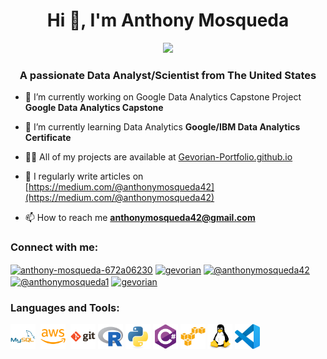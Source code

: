 <h1 align="center">Hi 👋, I'm Anthony Mosqueda</h1>
<div id="header" align="center">
  <img src="https://giphy.com/gifs/Giflytics-JWuBH9rCO2uZuHBFpm" width="100"/>
</div>
<h3 align="center">A passionate Data Analyst/Scientist from The United States</h3>



- 🔭 I’m currently working on Google Data Analytics Capstone Project **Google Data Analytics Capstone**

- 🌱 I’m currently learning Data Analytics **Google/IBM Data Analytics Certificate**

- 👨‍💻 All of my projects are available at [Gevorian-Portfolio.github.io](https://gevorian.github.io/Portfolio/)

- 📝 I regularly write articles on [https://medium.com/@anthonymosqueda42](https://medium.com/@anthonymosqueda42)

- 📫 How to reach me **anthonymosqueda42@gmail.com**

<h3 align="left">Connect with me:</h3>
<p align="left">
<a href="https://linkedin.com/in/anthony-mosqueda-672a06230" target="blank"><img align="center" src="https://raw.githubusercontent.com/rahuldkjain/github-profile-readme-generator/master/src/images/icons/Social/linked-in-alt.svg" alt="anthony-mosqueda-672a06230" height="30" width="40" /></a>
<a href="https://kaggle.com/gevorian" target="blank"><img align="center" src="https://raw.githubusercontent.com/rahuldkjain/github-profile-readme-generator/master/src/images/icons/Social/kaggle.svg" alt="gevorian" height="30" width="40" /></a>
<a href="https://medium.com/@anthonymosqueda42" target="blank"><img align="center" src="https://raw.githubusercontent.com/rahuldkjain/github-profile-readme-generator/master/src/images/icons/Social/medium.svg" alt="@anthonymosqueda42" height="30" width="40" /></a>
<a href="https://www.hackerrank.com/@anthonymosqueda1" target="blank"><img align="center" src="https://raw.githubusercontent.com/rahuldkjain/github-profile-readme-generator/master/src/images/icons/Social/hackerrank.svg" alt="@anthonymosqueda1" height="30" width="40" /></a>
<a href="https://www.leetcode.com/gevorian" target="blank"><img align="center" src="https://raw.githubusercontent.com/rahuldkjain/github-profile-readme-generator/master/src/images/icons/Social/leet-code.svg" alt="gevorian" height="30" width="40" /></a>
</p>



<h3 align="left">Languages and Tools:</h3>
<div>
  <img src="https://github.com/devicons/devicon/blob/master/icons/mysql/mysql-original-wordmark.svg" title="MySQL"  alt="MySQL" width="40" height="40"/>&nbsp;
  <img src="https://github.com/devicons/devicon/blob/master/icons/amazonwebservices/amazonwebservices-plain-wordmark.svg" title="AWS" alt="AWS" width="40" height="40"/>&nbsp;
  <img src="https://github.com/devicons/devicon/blob/master/icons/git/git-original-wordmark.svg" title="Git" **alt="Git" width="40" height="40"/>
  <img src="https://github.com/devicons/devicon/blob/master/icons/r/r-original.svg" title="Git" **alt="Git" width="40" height="40"/>
  <img src="https://github.com/devicons/devicon/blob/master/icons/python/python-original.svg" title="Git" **alt="Git" width="40" height="40"/>
  <img src="https://github.com/devicons/devicon/blob/master/icons/csharp/csharp-original.svg" title="Git" **alt="Git" width="40" height="40"/>
  <img src="https://github.com/devicons/devicon/blob/master/icons/amazonwebservices/amazonwebservices-original.svg" title="Git" **alt="Git" width="40" height="40"/>
  <img src="https://github.com/devicons/devicon/blob/master/icons/linux/linux-original.svg" title="Git" **alt="Git" width="40" height="40"/>
  <img src="https://github.com/devicons/devicon/blob/master/icons/vscode/vscode-original.svg" title="Git" **alt="Git" width="40" height="40"/>
</div>
